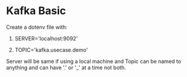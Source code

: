 # Kafka Basic

Create a dotenv file with:

1. SERVER='localhost:9092'

2. TOPIC='kafka.usecase.demo'

Server will be same if using a local machine and Topic can be named to anything and can have '.' or '_' at a time not both.